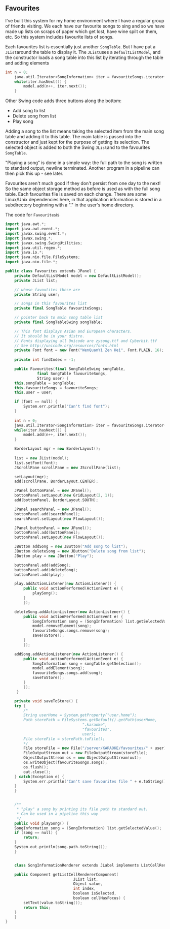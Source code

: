 
##  Favourites 


I've built this system for my home environment where I have
a regular group of friends visiting. We each have our
favourite songs to sing and so we have made up lists
on scraps of paper which get lost, have wine spilt on them, etc.
So this system includes favourite lists of songs.


Each favourites list is essentially just another `SongTable`. But I have put a `JList`around the table to display it. The `JList`uses a `DefaultListModel`, and
the constructor loads a song table into this list
by iterating through the table and adding elements

```cpp
int n = 0;
	java.util.Iterator<SongInformation> iter = favouriteSongs.iterator();
	while(iter.hasNext()) {
	    model.add(n++, iter.next());
	}
```


Other Swing code adds three buttons along the bottom:

+ Add song to list
+ Delete song from list
+ Play song

Adding a song to the list means taking the selected item
from the main song table and adding it to this table.
The main table is passed into the constructor and just
kept for the purpose of getting its selection. The
selected object is added to both the Swing `JList`and to the favourites `SongTable`.


"Playing a song" is done in a simple way: the full path
to the song is written to standard output, newline
terminated. Another program in a pipeline can then pick
this up - see later.


Favourites aren't much good if they don't persist from one
day to the next! So the same object storage method as before is used
as with the full song table. Each favourites file is saved on each
change. There are some Linux/Unix dependencies here, in that
application information is stored in a subdirectory
beginning with a "." in the user's home directory.


The code for `Favourites`is

```cpp
import java.awt.*;
import java.awt.event.*;
import javax.swing.event.*;
import javax.swing.*;
import javax.swing.SwingUtilities;
import java.util.regex.*;
import java.io.*;
import java.nio.file.FileSystems;
import java.nio.file.*;

public class Favourites extends JPanel {
    private DefaultListModel model = new DefaultListModel();
    private JList list;

    // whose favoutites these are
    private String user;

    // songs in this favourites list
    private final SongTable favouriteSongs;

    // pointer back to main song table list
    private final SongTableSwing songTable;

    // This font displays Asian and European characters.
    // It should be in your distro.
    // Fonts displaying all Unicode are zysong.ttf and Cyberbit.ttf
    // See http://unicode.org/resources/fonts.html
    private Font font = new Font("WenQuanYi Zen Hei", Font.PLAIN, 16);
    
    private int findIndex = -1;

    public Favourites(final SongTableSwing songTable, 
		      final SongTable favouriteSongs, 
		      String user) {
	this.songTable = songTable;
	this.favouriteSongs = favouriteSongs;
	this.user = user;

	if (font == null) {
	    System.err.println("Can't find font");
	}
		
	int n = 0;
	java.util.Iterator<SongInformation> iter = favouriteSongs.iterator();
	while(iter.hasNext()) {
	    model.add(n++, iter.next());
	}

	BorderLayout mgr = new BorderLayout();
 
	list = new JList(model);
	list.setFont(font);
	JScrollPane scrollPane = new JScrollPane(list);

	setLayout(mgr);
	add(scrollPane, BorderLayout.CENTER);

	JPanel bottomPanel = new JPanel();
	bottomPanel.setLayout(new GridLayout(2, 1));
	add(bottomPanel, BorderLayout.SOUTH);

	JPanel searchPanel = new JPanel();
	bottomPanel.add(searchPanel);
	searchPanel.setLayout(new FlowLayout());

	JPanel buttonPanel = new JPanel();
	bottomPanel.add(buttonPanel);
	buttonPanel.setLayout(new FlowLayout());

	JButton addSong = new JButton("Add song to list");
	JButton deleteSong = new JButton("Delete song from list");
	JButton play = new JButton("Play");

	buttonPanel.add(addSong);
	buttonPanel.add(deleteSong);
	buttonPanel.add(play);

	play.addActionListener(new ActionListener() {
		public void actionPerformed(ActionEvent e) {
		    playSong();
		}
	    });

	deleteSong.addActionListener(new ActionListener() {
		public void actionPerformed(ActionEvent e) {
		    SongInformation song = (SongInformation) list.getSelectedValue();
		    model.removeElement(song);
		    favouriteSongs.songs.remove(song);
		    saveToStore();
		}
	    });

	addSong.addActionListener(new ActionListener() {
		public void actionPerformed(ActionEvent e) {
		    SongInformation song = songTable.getSelection();
		    model.addElement(song);
		    favouriteSongs.songs.add(song);
		    saveToStore();
		}
	    });
     }

    private void saveToStore() {
	try {
	    /*
	    String userHome = System.getProperty("user.home");
	    Path storePath = FileSystems.getDefault().getPath(userHome, 
							      ".karaoke",
							      "favourites",
							      user);
	    File storeFile = storePath.toFile();
	    */
	    File storeFile = new File("/server/KARAOKE/favourites/" + user);
	    FileOutputStream out = new FileOutputStream(storeFile); 
	    ObjectOutputStream os = new ObjectOutputStream(out);
	    os.writeObject(favouriteSongs.songs); 
	    os.flush(); 
	    out.close();
	} catch(Exception e) {
	    System.err.println("Can't save favourites file " + e.toString());
	}
    }


    /**
     * "play" a song by printing its file path to standard out.
     * Can be used in a pipeline this way
     */
    public void playSong() {
	SongInformation song = (SongInformation) list.getSelectedValue();
	if (song == null) {
	    return;
	}
	System.out.println(song.path.toString());
    }


    class SongInformationRenderer extends JLabel implements ListCellRenderer {

	public Component getListCellRendererComponent(
						      JList list,
						      Object value,
						      int index,
						      boolean isSelected,
						      boolean cellHasFocus) {
	    setText(value.toString());
	    return this;
	}
    }
}
```
